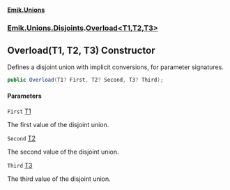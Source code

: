 #### [Emik.Unions](index.md 'index')
### [Emik.Unions.Disjoints](Emik.Unions.Disjoints.md 'Emik.Unions.Disjoints').[Overload&lt;T1,T2,T3&gt;](Overload{T1,T2,T3}.md 'Emik.Unions.Disjoints.Overload<T1,T2,T3>')

## Overload(T1, T2, T3) Constructor

Defines a disjoint union with implicit conversions, for parameter signatures.

```csharp
public Overload(T1? First, T2? Second, T3? Third);
```
#### Parameters

<a name='Emik.Unions.Disjoints.Overload_T1,T2,T3_.Overload(T1,T2,T3).First'></a>

`First` [T1](Overload{T1,T2,T3}.md#Emik.Unions.Disjoints.Overload_T1,T2,T3_.T1 'Emik.Unions.Disjoints.Overload<T1,T2,T3>.T1')

The first value of the disjoint union.

<a name='Emik.Unions.Disjoints.Overload_T1,T2,T3_.Overload(T1,T2,T3).Second'></a>

`Second` [T2](Overload{T1,T2,T3}.md#Emik.Unions.Disjoints.Overload_T1,T2,T3_.T2 'Emik.Unions.Disjoints.Overload<T1,T2,T3>.T2')

The second value of the disjoint union.

<a name='Emik.Unions.Disjoints.Overload_T1,T2,T3_.Overload(T1,T2,T3).Third'></a>

`Third` [T3](Overload{T1,T2,T3}.md#Emik.Unions.Disjoints.Overload_T1,T2,T3_.T3 'Emik.Unions.Disjoints.Overload<T1,T2,T3>.T3')

The third value of the disjoint union.